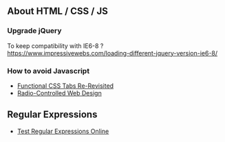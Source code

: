 ## About HTML / CSS / JS

### Upgrade jQuery
To keep compatibility with IE6-8 ?
https://www.impressivewebs.com/loading-different-jquery-version-ie6-8/

### How to avoid Javascript
* [Functional CSS Tabs Re-Revisited](https://css-tricks.com/functional-css-tabs-re-revisited/)
* [Radio-Controlled Web Design](http://alistapart.com/article/radio-controlled-web-design)

## Regular Expressions

* [Test Regular Expressions Online](https://www.debuggex.com/)